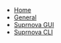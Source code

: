<!-- docs/_sidebar.md -->

* [Home](/)
* [General](general.md)
* [Suprnova GUI](gui.md)
* [Suprnova CLI](supr.md)
